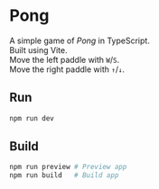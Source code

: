 # Pong
A simple game of *Pong* in TypeScript.  
Built using Vite.  
Move the left paddle with `W`/`S`.  
Move the right paddle with `↑`/`↓`.

## Run
```bash
npm run dev
```

## Build
```bash
npm run preview # Preview app
npm run build   # Build app
```